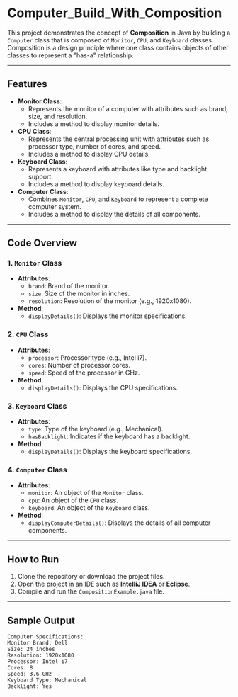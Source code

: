 # Computer_Build_With_Composition

This project demonstrates the concept of **Composition** in Java by building a `Computer` class that is composed of `Monitor`, `CPU`, and `Keyboard` classes. Composition is a design principle where one class contains objects of other classes to represent a "has-a" relationship.

---

## Features
- **Monitor Class**:
    - Represents the monitor of a computer with attributes such as brand, size, and resolution.
    - Includes a method to display monitor details.
- **CPU Class**:
    - Represents the central processing unit with attributes such as processor type, number of cores, and speed.
    - Includes a method to display CPU details.
- **Keyboard Class**:
    - Represents a keyboard with attributes like type and backlight support.
    - Includes a method to display keyboard details.
- **Computer Class**:
    - Combines `Monitor`, `CPU`, and `Keyboard` to represent a complete computer system.
    - Includes a method to display the details of all components.

---

## Code Overview

### 1. `Monitor` Class
- **Attributes**:
    - `brand`: Brand of the monitor.
    - `size`: Size of the monitor in inches.
    - `resolution`: Resolution of the monitor (e.g., 1920x1080).
- **Method**:
    - `displayDetails()`: Displays the monitor specifications.

### 2. `CPU` Class
- **Attributes**:
    - `processor`: Processor type (e.g., Intel i7).
    - `cores`: Number of processor cores.
    - `speed`: Speed of the processor in GHz.
- **Method**:
    - `displayDetails()`: Displays the CPU specifications.

### 3. `Keyboard` Class
- **Attributes**:
    - `type`: Type of the keyboard (e.g., Mechanical).
    - `hasBacklight`: Indicates if the keyboard has a backlight.
- **Method**:
    - `displayDetails()`: Displays the keyboard specifications.

### 4. `Computer` Class
- **Attributes**:
    - `monitor`: An object of the `Monitor` class.
    - `cpu`: An object of the `CPU` class.
    - `keyboard`: An object of the `Keyboard` class.
- **Method**:
    - `displayComputerDetails()`: Displays the details of all computer components.

---

## How to Run

1. Clone the repository or download the project files.
2. Open the project in an IDE such as **IntelliJ IDEA** or **Eclipse**.
3. Compile and run the `CompositionExample.java` file.

---

## Sample Output

```plaintext
Computer Specifications:
Monitor Brand: Dell
Size: 24 inches
Resolution: 1920x1080
Processor: Intel i7
Cores: 8
Speed: 3.6 GHz
Keyboard Type: Mechanical
Backlight: Yes
